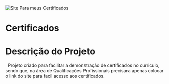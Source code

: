 ![Site Para meus Certificados](https://user-images.githubusercontent.com/103788676/209416863-440eea78-0d12-4271-814c-24660d03603a.svg)
# Certificados

# Descrição do Projeto
&nbsp;&nbsp;Projeto criado para facilitar a demonstração de certificados no curriculo, sendo que, na área de Qualificações Profissionais precisara apenas colocar o link do site para facil acesso aos certificados.

